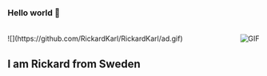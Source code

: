 ### Hello world 👋

<br />
<img align="right" alt="GIF" src="https://media.giphy.com/media/cRLhKFCmCfMFQmzHjd/source.gif" />
![](https://github.com/RickardKarl/RickardKarl/ad.gif)

## I am Rickard from Sweden
<!--
**RickardKarl/RickardKarl** is a ✨ _special_ ✨ repository because its `README.md` (this file) appears on your GitHub profile.

Here are some ideas to get you started:

- 🔭 I’m currently working on ...
- 🌱 I’m currently learning ...
- 👯 I’m looking to collaborate on ...
- 🤔 I’m looking for help with ...
- 💬 Ask me about ...
- 📫 How to reach me: ...
- 😄 Pronouns: ...
- ⚡ Fun fact: ...
-->
